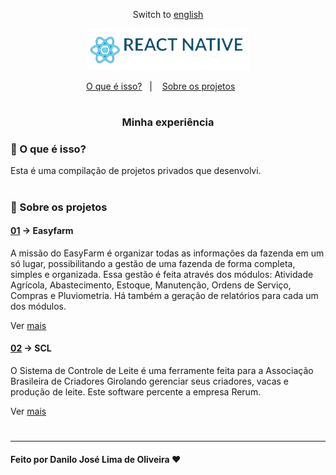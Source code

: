 <div align="center">

Switch to [english](https://github.com/Danilo-Js/My_Experience/english.md)

</div>
<p align="center">
  <img src="./images/reactNative.png">
</p>


<p align="center" direction="row">
  <a href="#balloon-what-is-this">O que é isso?</a>&nbsp;&nbsp;&nbsp;|&nbsp;&nbsp;&nbsp;
  <a href="#iphone-about-the-projects">Sobre os projetos</a>&nbsp;&nbsp;&nbsp;&nbsp;&nbsp;&nbsp;
</p>

#

<div align="center">

### Minha experiência

</div>


### :balloon: O que é isso?


Esta é uma compilação de projetos privados que desenvolvi.

#

### :iphone: Sobre os projetos

#### [01](https://github.com/My_Experience/Easyfarm/portuguese.md) -> Easyfarm

A missão do EasyFarm é organizar todas as informações da fazenda em um só lugar, possibilitando a gestão de uma fazenda de forma completa, simples e organizada.
Essa gestão é feita através dos módulos: Atividade Agrícola, Abastecimento, Estoque, Manutenção, Ordens de Serviço, Compras e Pluviometria.
Há também a geração de relatórios para cada um dos módulos.

Ver [mais](https://github.com/My_Experience/Easyfarm/portuguese.md)


#### [02](https://github.com/My_Experience/SCL/portuguese.md) -> SCL

O Sistema de Controle de Leite é uma ferramente feita para a Associação Brasileira de Criadores Girolando gerenciar seus criadores, vacas e produção de leite.
Este software percente a empresa Rerum.

Ver [mais](https://github.com/My_Experience/SCL/portuguese.md)

#
---

#### Feito por Danilo José Lima de Oliveira ♥

